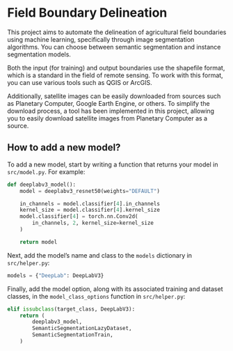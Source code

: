 # Field Boundary Delineation
This project aims to automate the delineation of agricultural field boundaries using machine learning, specifically through image segmentation algorithms. You can choose between semantic segmentation and instance segmentation models.

Both the input (for training) and output boundaries use the shapefile format, which is a standard in the field of remote sensing. To work with this format, you can use various tools such as QGIS or ArcGIS.

Additionally, satellite images can be easily downloaded from sources such as Planetary Computer, Google Earth Engine, or others. To simplify the download process, a tool has been implemented in this project, allowing you to easily download satellite images from Planetary Computer as a source.
## How to add a new model?
To add a new model, start by writing a function that returns your model in `src/model.py`. For example:
```py
def deeplabv3_model():
    model = deeplabv3_resnet50(weights="DEFAULT")

    in_channels = model.classifier[4].in_channels
    kernel_size = model.classifier[4].kernel_size
    model.classifier[4] = torch.nn.Conv2d(
        in_channels, 2, kernel_size=kernel_size
    )

    return model
```
Next, add the model’s name and class to the `models` dictionary in `src/helper.py`:
```py
models = {"DeepLab": DeepLabV3}
```
Finally, add the model option, along with its associated training and dataset classes, in the `model_class_options` function in `src/helper.py`:
```py
elif issubclass(target_class, DeepLabV3):
    return (
        deeplabv3_model,
        SemanticSegmentationLazyDataset,
        SemanticSegmentationTrain,
    )
```